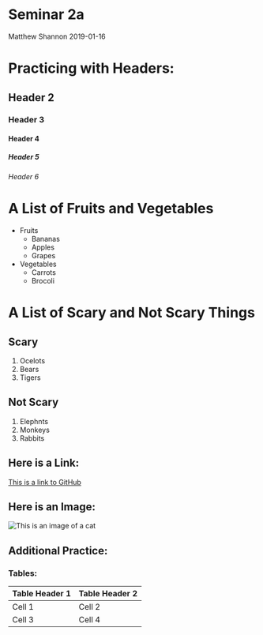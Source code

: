Seminar 2a
================
Matthew Shannon
2019-01-16

Practicing with Headers:
========================

Header 2
--------

### Header 3

#### Header 4

##### Header 5

###### Header 6

A List of Fruits and Vegetables
===============================

-   Fruits
    -   Bananas
    -   Apples
    -   Grapes
-   Vegetables
    -   Carrots
    -   Brocoli

A List of Scary and Not Scary Things
====================================

Scary
-----

1.  Ocelots
2.  Bears
3.  Tigers

Not Scary
---------

1.  Elephnts
2.  Monkeys
3.  Rabbits

Here is a Link:
---------------

[This is a link to GitHub](https://github.com/)

Here is an Image:
-----------------

![This is an image of a cat](https://upload.wikimedia.org/wikipedia/commons/thumb/3/3a/Cat03.jpg/1200px-Cat03.jpg)

Additional Practice:
--------------------

### Tables:

| Table Header 1 | Table Header 2 |
|----------------|----------------|
| Cell 1         | Cell 2         |
| Cell 3         | Cell 4         |
